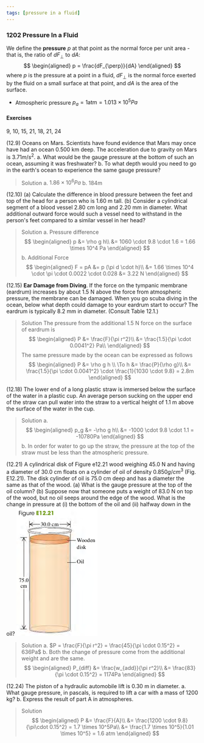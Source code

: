 ```yaml
---
tags: [pressure in a fluid]
---
```


### 1202 Pressure In a Fluid
We define the **pressure** $p$ at that point as the normal force per unit area - that is, the ratio of $dF_{\perp}$ to $dA$:
$$
\begin{aligned}
p = \frac{dF_{\perp}}{dA}
\end{aligned}
$$
where $p$ is the pressure at a point in a fluid, $dF_{\perp}$ is the normal force exerted by the fluid on a small surface at that point, and $dA$ is the area of the surface.

+ Atmospheric pressure $p_a = 1 \text{atm} = 1.013 \times 10^5 Pa$

#### Exercises
9, 10, 15, 21, 18, 21, 24

(12.9) Oceans on Mars. Scientists have found evidence that Mars may once have had an ocean 0.500 km deep. The acceleration due to gravity on Mars is $3.71 m/s^2$.
a. What would be the gauge pressure at the bottom of such an ocean, assuming it was freshwater?
b. To what depth would you need to go in the earth's ocean to experience the same gauge pressure?
>Solution
a. $1.86 \times 10^6 Pa$
b. 184m

(12.10) (a) Calculate the difference in blood pressure between the feet and top of the head for a person who is 1.60 m tall. (b) Consider a cylindrical segment of a blood vessel 2.80 cm long and 2.20 mm in diameter. What additional outward force would such a vessel need to withstand in the person's feet compared to a similar vessel in her head?
>Solution
a. Pressure difference
$$
\begin{aligned}
p &= \rho g h\\
&= 1060 \cdot 9.8 \cdot 1.6 = 1.66 \times 10^4 Pa
\end{aligned}
$$
b. Additional Force
$$
\begin{aligned}
F = pA &= p (\pi d \cdot h)\\
&= 1.66 \times 10^4 \cdot \pi \cdot 0.0022 \cdot 0.028
&= 3.22 N
\end{aligned}
$$

(12.15) **Ear Damage from Diving**. If the force on the tympanic membrane (eardrum) increases by about 1.5 N above the force from atmospheric pressure, the membrane can be damaged. When you go scuba diving in the ocean, below what depth could damage to your eardrum start to occur? The eardrum is typically 8.2 mm in diameter. (Consult Table 12.1.)
>Solution
The pressure from the additional 1.5 N force on the surface of eardrum is
$$
\begin{aligned}
P &= \frac{F}{\pi r^2}\\
&= \frac{1.5}{\pi \cdot 0.0041^2} Pa\\
\end{aligned}
$$
The same pressure made by the ocean can be expressed as follows
$$
\begin{aligned}
P &= \rho g h \\
\To h &= \frac{P}{\rho g}\\
&= \frac{1.5}{\pi \cdot 0.0041^2} \cdot \frac{1}{1030 \cdot 9.8} = 2.8m
\end{aligned}
$$

(12.18) The lower end of a long plastic straw is immersed below the surface of the water in a plastic cup. An average person sucking on the upper end of the straw can pull water into the straw to a vertical height of 1.1 m above the surface of the water in the cup.
>Solution
a.
$$
\begin{aligned}
p_g &= -\rho g h\\
&= -1000 \cdot 9.8 \cdot 1.1 = -10780Pa
\end{aligned}
$$
b. In order for water to go up the straw, the pressure at the top of the straw must be less than the atmospheric pressure.

(12.21) A cylindrical disk of Figure e12.21 wood weighing 45.0 N and having a diameter of 30.0 cm floats on a cylinder of oil of density $0.850 g/cm^3$ (Fig. E12.21). The disk cylinder of oil is 75.0 cm deep and has a diameter the same as that of the wood.
(a) What is the gauge pressure at the top of the oil column?
(b) Suppose now that someone puts a weight of 83.0 N on top of the wood, but no oil seeps around the edge of the wood. What is the change in pressure at (i) the bottom of the oil and (ii) halfway down in the oil?
![Graph](../assets/12_21.png)
>Solution
a. $P = \frac{F}{\pi r^2} = \frac{45}{\pi \cdot 0.15^2} = 636Pa$
b. Both the change of pressure come from the additional weight and are the same.
$$
\begin{aligned}
P_{diff} &= \frac{w_{add}}{\pi r^2}\\
&= \frac{83}{\pi \cdot 0.15^2} = 1174Pa
\end{aligned}
$$

(12.24) The piston of a hydraulic automobile lift is 0.30 m in diameter.
a. What gauge pressure, in pascals, is required to lift a car with a mass of 1200 kg?
b. Express the result of part A in atmospheres.
>Solution
$$
\begin{aligned}
P &= \frac{F}{A}\\
&= \frac{1200 \cdot 9.8}{\pi\cdot 0.15^2} = 1.7 \times 10^5Pa\\
&= \frac{1.7 \times 10^5}{1.01 \times 10^5} = 1.6 atm
\end{aligned}
$$
